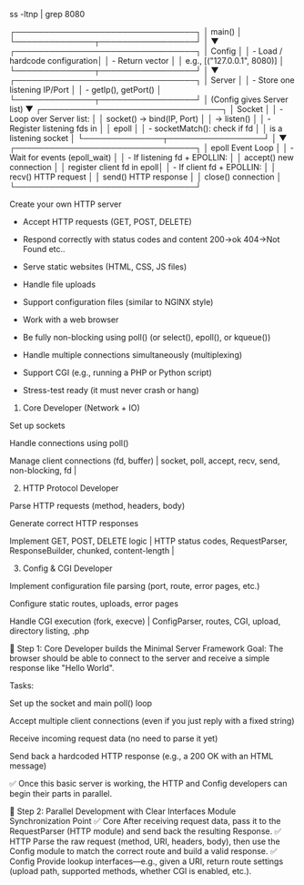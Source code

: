 ss -ltnp | grep 8080

┌────────────────────────────────┐
│            main()              │
└──────────────┬─────────────────┘
               │
               ▼
┌────────────────────────────────┐
│ Config                         │
│ - Load / hardcode configuration│
│ - Return vector<Server>        │
│   e.g., [("127.0.0.1", 8080)]  │
└──────────────┬─────────────────┘
               │
               ▼
┌────────────────────────────────┐
│ Server                         │
│ - Store one listening IP/Port  │
│ - getIp(), getPort()           │
└──────────────┬─────────────────┘
               │ (Config gives Server list)
               ▼
┌────────────────────────────────┐
│ Socket                         │
│ - Loop over Server list:       │
│   socket() → bind(IP, Port)    │
│   → listen()                   │
│ - Register listening fds in    │
│   epoll                        │
│ - socketMatch(): check if fd   │
│   is a listening socket        │
└──────────────┬─────────────────┘
               │
               ▼
┌────────────────────────────────┐
│ epoll Event Loop               │
│ - Wait for events (epoll_wait) │
│ - If listening fd + EPOLLIN:   │
│     accept() new connection    │
│     register client fd in epoll│
│ - If client fd + EPOLLIN:      │
│     recv() HTTP request        │
│     send() HTTP response       │
│     close() connection         │
└────────────────────────────────┘


Create your own HTTP server

- Accept HTTP requests (GET, POST, DELETE)

- Respond correctly with status codes and content 200->ok 404->Not Found etc..

- Serve static websites (HTML, CSS, JS files)

- Handle file uploads

- Support configuration files (similar to NGINX style)

- Work with a web browser

- Be fully non-blocking using poll() (or select(), epoll(), or kqueue())

- Handle multiple connections simultaneously (multiplexing)

- Support CGI (e.g., running a PHP or Python script)

- Stress-test ready (it must never crash or hang)


1. Core Developer (Network + IO)		

Set up sockets

Handle connections using poll()

Manage client connections (fd, buffer)
| socket, poll, accept, recv, send, non-blocking, fd |

2. HTTP Protocol Developer

Parse HTTP requests (method, headers, body)

Generate correct HTTP responses

Implement GET, POST, DELETE logic
| HTTP status codes, RequestParser, ResponseBuilder, chunked, content-length |

3. Config & CGI Developer

Implement configuration file parsing (port, route, error pages, etc.)

Configure static routes, uploads, error pages

Handle CGI execution (fork, execve)
| ConfigParser, routes, CGI, upload, directory listing, .php


🔧 Step 1: Core Developer builds the Minimal Server Framework
Goal: The browser should be able to connect to the server and receive a simple response like "Hello World".

Tasks:

Set up the socket and main poll() loop

Accept multiple client connections (even if you just reply with a fixed string)

Receive incoming request data (no need to parse it yet)

Send back a hardcoded HTTP response (e.g., a 200 OK with an HTML message)

✅ Once this basic server is working, the HTTP and Config developers can begin their parts in parallel.

🔀 Step 2: Parallel Development with Clear Interfaces
Module	Synchronization Point
✅ Core	After receiving request data, pass it to the RequestParser (HTTP module) and send back the resulting Response.
✅ HTTP	Parse the raw request (method, URI, headers, body), then use the Config module to match the correct route and build a valid response.
✅ Config	Provide lookup interfaces—e.g., given a URI, return route settings (upload path, supported methods, whether CGI is enabled, etc.).